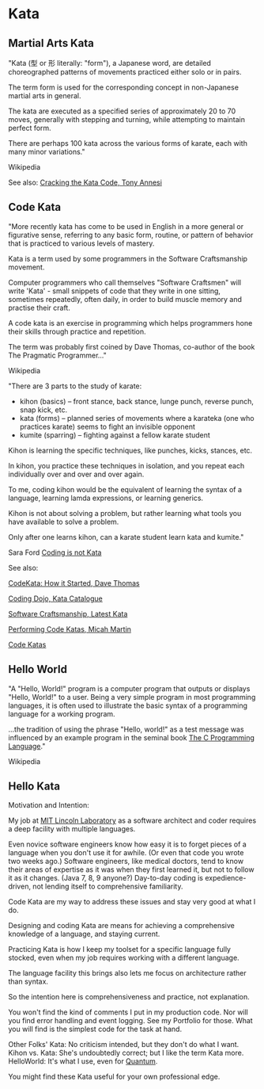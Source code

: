 # Kata

## Martial Arts Kata

"Kata (型 or 形 literally: "form"), a Japanese word, are detailed choreographed patterns of movements practiced either solo or in pairs. 

The term form is used for the corresponding concept in non-Japanese martial arts in general.

The kata are executed as a specified series of approximately 20 to 70 moves, generally with stepping and turning, while attempting to maintain perfect form. 

There are perhaps 100 kata across the various forms of karate, each with many minor variations."

Wikipedia

See also: [Cracking the Kata Code, Tony Annesi](http://www.bushido-kai.net/books.html)

## Code Kata

"More recently kata has come to be used in English in a more general or figurative sense, referring to any basic form, routine, or pattern of behavior that is practiced to various levels of mastery.

Kata is a term used by some programmers in the Software Craftsmanship movement.

Computer programmers who call themselves "Software Craftsmen" will write 'Kata' - small snippets of code that they write in one sitting, sometimes repeatedly, often daily, in order to build muscle memory and practise their craft.

A code kata is an exercise in programming which helps programmers hone their skills through practice and repetition. 

The term was probably first coined by Dave Thomas, co-author of the book The Pragmatic Programmer..."

Wikipedia

"There are 3 parts to the study of karate:

* kihon (basics) – front stance, back stance, lunge punch, reverse punch, snap kick, etc.
* kata (forms) – planned series of movements where a karateka (one who practices karate) seems to fight an invisible opponent
* kumite (sparring) – fighting against a fellow karate student

Kihon is learning the specific techniques, like punches, kicks, stances, etc. 

In kihon, you practice these techniques in isolation, and you repeat each individually over and over and over again. 

To me, coding kihon would be the equivalent of learning the syntax of a language, learning lamda expressions, or learning generics. 

Kihon is not about solving a problem, but rather learning what tools you have available to solve a problem. 

Only after one learns kihon, can a karate student learn kata and kumite."

Sara Ford
[Coding is not Kata](https://blogs.msdn.microsoft.com/saraford/2010/01/17/coding-is-not-kata/)

See also:

[CodeKata: How it Started, Dave Thomas](http://codekata.com/kata/codekata-how-it-started/)

[Coding Dojo, Kata Catalogue](http://codingdojo.org/KataCatalogue/)

[Software Craftsmanship, Latest Kata](http://katas.softwarecraftsmanship.org/)

[Performing Code Katas, Micah Martin](https://8thlight.com/blog/micah-martin/2013/05/28/performing-code-katas.html)

[Code Katas](http://www.codekatas.org/)

## Hello World

"A "Hello, World!" program is a computer program that outputs or displays "Hello, World!" to a user. Being a very simple program in most programming languages, it is often used to illustrate the basic syntax of a programming language for a working program.

...the tradition of using the phrase "Hello, world!" as a test message was influenced by an example program in the seminal book [The C Programming Language](https://www.amazon.com/Programming-Language-Brian-W-Kernighan/dp/0131101633/ref=sr_1_2?s=books&ie=UTF8&qid=1509096497&sr=1-2&keywords=the+c+programming+language+kernighan+ritchie)."

Wikipedia

## Hello Kata

Motivation and Intention:

My job at [MIT Lincoln Laboratory](https://www.ll.mit.edu//) as a software architect and coder requires a deep facility  with multiple languages. 

Even novice software engineers know how easy it is to forget pieces of a language when you don't use it for awhile. (Or even that code you wrote two weeks ago.) Software engineers, like medical doctors, tend to know their areas of expertise as it was when they first learned it, but not to follow it as it changes. (Java 7, 8, 9 anyone?) Day-to-day coding is expedience-driven, not lending itself to comprehensive familiarity.

Code Kata are my way to address these issues and stay very good at what I do.

Designing and coding Kata are means for achieving a comprehensive knowledge of a language, and  staying current.

Practicing Kata is how I keep my toolset for a specific language fully stocked, even when my job requires working with a different language.

The language facility this brings also lets me focus on architecture rather than syntax.

So the intention here is comprehensiveness and practice, not explanation.

You won't find the kind of comments I put in my production code. Nor will you find error handling and event logging. See my Portfolio for those. What you will find is the simplest code for the task at hand.

Other Folks' Kata: No criticism intended, but they don't do what I want.
Kihon vs. Kata: She's undoubtedly correct; but I like the term Kata more.
HelloWorld: It's what I use, even for [Quantum](https://github.com/jbannick/hellokata-quil).

You might find these Kata useful for your own professional edge.
